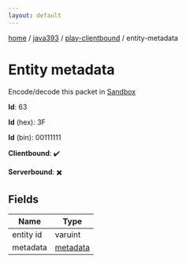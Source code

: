 ```yaml
---
layout: default
---
```


[home](/)  /  [java393](/protocol/java393)  /  [play-clientbound](/protocol/java393/play-clientbound)  /  entity-metadata

# Entity metadata

Encode/decode this packet in [Sandbox](../../../sandbox/java393#PlayClientbound.EntityMetadata)

**Id**: 63

**Id** (hex): 3F

**Id** (bin): 00111111

**Clientbound**: ✔️

**Serverbound**: ✖️

## Fields

Name | Type
---|---
entity id | varuint
metadata | [metadata](/protocol/java393/metadata)
